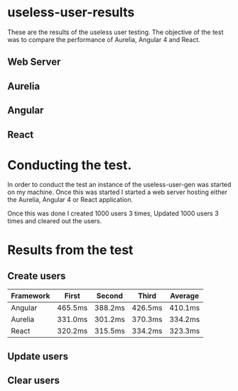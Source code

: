 # useless-user-results
These are the results of the useless user testing. The objective of the test was to compare the performance of Aurelia, Angular 4 and React.

## Web Server
## Aurelia
## Angular
## React

# Conducting the test.
In order to conduct the test an instance of the useless-user-gen was started on my machine. Once this was started I started a web server hosting either the Aurelia, Angular 4 or React application.

Once this was done I created 1000 users 3 times, Updated 1000 users 3 times and cleared out the users.

# Results from the test

## Create users
|Framework|First    |Second   |Third    |Average  |
|---------|---------|---------|---------|---------|
|Angular  |465.5ms  |388.2ms  |426.5ms  |410.1ms  |
|Aurelia  |331.0ms  |301.2ms  |370.3ms  |334.2ms  |
|React    |320.2ms  |315.5ms  |334.2ms  |323.3ms  |

## Update users

## Clear users
